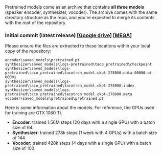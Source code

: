 Pretrained models come as an archive that contains **all three models** (speaker encoder, synthesizer, vocoder). The archive comes with the same directory structure as the repo, and you're expected to merge its contents with the root of the repository.

### Initial commit (latest release) [\[Google drive\]](https://drive.google.com/file/d/1n1sPXvT34yXFLT47QZA6FIRGrwMeSsZc/view?usp=sharing) [\[MEGA\]](https://megaupload.nz/F982Z8x6n5/pretrained_12_06_19_zip)

Please ensure the files are extracted to these locations within your local copy of the repository:
```
encoder\saved_models\pretrained.pt
synthesizer\saved_models\logs-pretrained\taco_pretrained\checkpoint
synthesizer\saved_models\logs-pretrained\taco_pretrained\tacotron_model.ckpt-278000.data-00000-of-00001
synthesizer\saved_models\logs-pretrained\taco_pretrained\tacotron_model.ckpt-278000.index
synthesizer\saved_models\logs-pretrained\taco_pretrained\tacotron_model.ckpt-278000.meta
vocoder\saved_models\pretrained\pretrained.pt
```

Here is some information about the models. For reference, the GPUs used for training are GTX 1080 Ti.
* **Encoder**: trained 1.56M steps (20 days with a single GPU) with a batch size of 64  
* **Synthesizer**: trained 278k steps (1 week with 4 GPUs) with a batch size of 144  
* **Vocoder**: trained 428k steps (4 days with a single GPU) with a batch size of 100